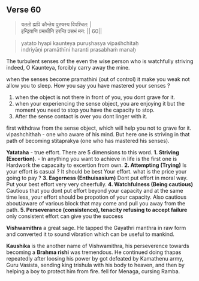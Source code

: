 ## Verse 60

> यततो ह्यपि कौन्तेय पुरुषस्य विपश्चित: |  
इन्द्रियाणि प्रमाथीनि हरन्ति प्रसभं मन: || 60||

>yatato hyapi kaunteya puruṣhasya vipaśhchitaḥ  
indriyāṇi pramāthīni haranti prasabhaṁ manaḥ

The turbulent senses of the even the wise person who is 
watchfully striving indeed, O Kaunteya, forcibly carry away the mine.  

when the senses become pramathini (out of control) it make you weak not allow you to sleep. How you say you have mastered your senses ? 
1. when the object is not there in front of you, you dont grave for it.
2. when your experiencing the sense object, you are enjoying it but the moment you need to stop you have the capacity to stop.
3. After the sense contact is over you dont linger with it.

first withdraw from the sense object, which will help you not to grave for it.  
vipashchithah - one who aware of his mind. But here one is striving in that path of becoming stitaprakya (one who has mastered his senses). 

**Yatataha** - true effort. There are 5 dimensions to this word. 
**1. Striving (Excertion)**. - In anything you want to achieve in life is the first one is Hardwork the capacaity to excertion from own. 
**2. Attempting (Trying)**  Is your effort is casual ? It should be best Your effort. what is the price your going to pay ? 
**3. Eagerness (Enthuisasium)** Dont put effort in moral way. Put your best effort very very cheerfully.
**4. Watchfulness (Being cautious)**  Cautious that you dont put effort beyond your capacity and at the same time less, your effort should be propotion of your capacity. Also cautious about/aware of various block that may come and pull you away from the path.
**5. Perseverance (consistence), tenacity refusing to accept failure**  only consistent effort can give you the success


**Vishwamithra** a great sage. He tapped the Gayathri manthra in raw form and converted it to sound vibration which can be useful to mankind. 

**Kaushika** is the another name of Vishwamithra, his perseverence towards becoming a **Brahma rishi** was tremendous. He continued doing thapas repeatedly after loosing his power by got defeated by Kamathenu army, Guru Vasista, sending king trishula with his body to heaven, and then by helping a boy to protect him from fire.  fell for Menaga, cursing Ramba.




<!--stackedit_data:
eyJoaXN0b3J5IjpbMTYzMjc4OTE3LC00NzE1MjMyMjAsLTE2Mj
EyNzMyODgsLTExNjA1MDE3MzAsMTE2NTQzOTg5OCw3MjE3NDYz
NjYsLTEyMzA2ODY4MTgsLTM2NjYwNjA2NCwxMjc2MjY2OTgxLD
Q2MDQ1NjkzNiwtMTg4Nzc0OTI4MSwtMTIzMTAxNjIxN119
-->